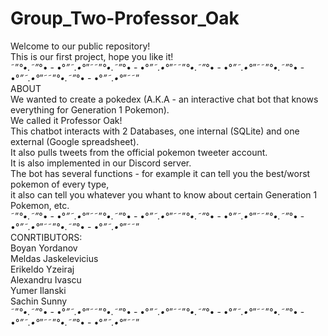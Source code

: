 # Group_Two-Professor_Oak                                                                                                       
Welcome to our public repository!                                                                                               
This is our first project, hope you like it!                                                                                   
˜”*°•.˜”*°• - •°*”˜.•°*”˜˜”*°•.˜”*°• - •°*”˜.•°*”˜˜”*°•.˜”*°• - •°*”˜.•°*”˜˜”*°•.˜”*°• - •°*”˜.•°*”˜˜”*°•.˜”*°• - •°*”˜.•°*”˜˜”  
ABOUT                                                                                                                         
We wanted to create a pokedex (A.K.A - an interactive chat bot that knows everything for Generation 1 Pokemon).                 
We called it Professor Oak!                                                                                                     
This chatbot interacts with 2 Databases, one internal (SQLite) and one external (Google spreadsheet).                           
It also pulls tweets from the official pokemon tweeter account.                                                                 
It is also implemented in our Discord server.                                                                                   
The bot has several functions - for example it can tell you the best/worst pokemon of every type,                               
it also can tell you whatever you whant to know about certain Generation 1 Pokemon, etc.                                       
˜”*°•.˜”*°• - •°*”˜.•°*”˜˜”*°•.˜”*°• - •°*”˜.•°*”˜˜”*°•.˜”*°• - •°*”˜.•°*”˜˜”*°•.˜”*°• - •°*”˜.•°*”˜˜”*°•.˜”*°• - •°*”˜.•°*”˜˜”  
CONRTIBUTORS:                                                                                                                   
Boyan Yordanov                                                                                                                 
Meldas Jaskelevicius                                                                                                           
Erikeldo Yzeiraj                                                                                                               
Alexandru Ivascu                                                                                                               
Yumer Ilanski                                                                                                                   
Sachin Sunny                                                                                                                   
˜”*°•.˜”*°• - •°*”˜.•°*”˜˜”*°•.˜”*°• - •°*”˜.•°*”˜˜”*°•.˜”*°• - •°*”˜.•°*”˜˜”*°•.˜”*°• - •°*”˜.•°*”˜˜”*°•.˜”*°• - •°*”˜.•°*”˜˜”
